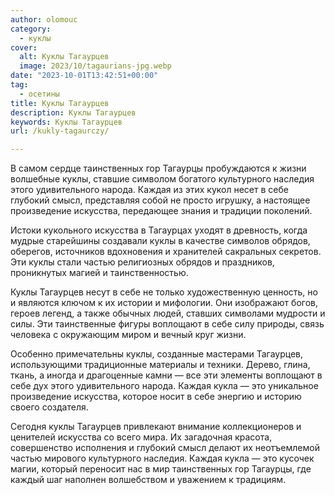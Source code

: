 ```yaml
---
author: olomouc
category:
  - куклы
cover:
  alt: Куклы Тагаурцев
  image: 2023/10/tagaurians-jpg.webp
date: "2023-10-01T13:42:51+00:00"
tag:
  - осетины
title: Куклы Тагаурцев
description: Куклы Тагаурцев
keywords: Куклы Тагаурцев
url: /kukly-tagaurczy/

---
```

В самом сердце таинственных гор Тагаурцы пробуждаются к жизни волшебные куклы, ставшие символом богатого культурного наследия этого удивительного народа. Каждая из этих кукол несет в себе глубокий смысл, представляя собой не просто игрушку, а настоящее произведение искусства, передающее знания и традиции поколений.

Истоки кукольного искусства в Тагаурцах уходят в древность, когда мудрые старейшины создавали куклы в качестве символов обрядов, оберегов, источников вдохновения и хранителей сакральных секретов. Эти куклы стали частью религиозных обрядов и праздников, проникнутых магией и таинственностью.

Куклы Тагаурцев несут в себе не только художественную ценность, но и являются ключом к их истории и мифологии. Они изображают богов, героев легенд, а также обычных людей, ставших символами мудрости и силы. Эти таинственные фигуры воплощают в себе силу природы, связь человека с окружающим миром и вечный круг жизни.

Особенно примечательны куклы, созданные мастерами Тагаурцев, использующими традиционные материалы и техники. Дерево, глина, ткань, а иногда и драгоценные камни — все эти элементы воплощают в себе дух этого удивительного народа. Каждая кукла — это уникальное произведение искусства, которое носит в себе энергию и историю своего создателя.

Сегодня куклы Тагаурцев привлекают внимание коллекционеров и ценителей искусства со всего мира. Их загадочная красота, совершенство исполнения и глубокий смысл делают их неотъемлемой частью мирового культурного наследия. Каждая кукла — это кусочек магии, который переносит нас в мир таинственных гор Тагаурцы, где каждый шаг наполнен волшебством и уважением к традициям.
